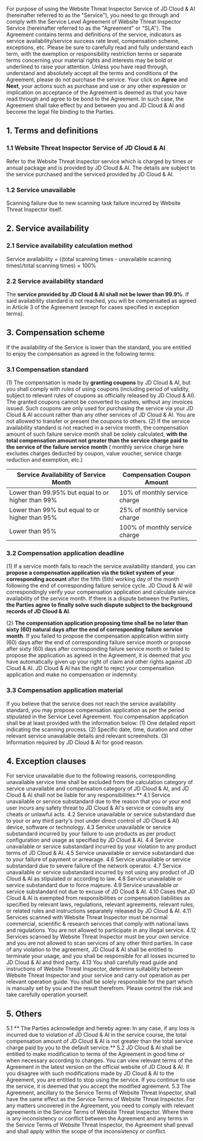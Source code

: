

For purpose of using the Website Threat Inspector Service of JD Cloud & AI (hereinafter referred to as the "Service"), you need to go through and comply with the Service Level Agreement of Website Threat Inspector Service (hereinafter referred to as the "Agreement" or "SLA"). The Agreement contains terms and definitions of the service, indicators as service availability/service success rate level, compensation scheme, exceptions, etc. Please be sure to carefully read and fully understand each term, with the exemption or responsibility restriction terms or separate terms concerning your material rights and interests may be bold or underlined to raise your attention.
Unless you have read through, understand and absolutely accept all the terms and conditions of the Agreement, please do not purchase the service. Your click on **Agree** and **Next**, your actions such as purchase and use or any other expression or implication on acceptance of the Agreement is deemed as that you have read through and agree to be bond to the Agreement. In such case, the Agreement shall take effect by and between you and JD Cloud & AI and become the legal file binding to the Parties.

## 1. Terms and definitions

### 1.1 Website Threat Inspector Service of JD Cloud & AI

Refer to the Website Threat Inspector service which is charged by times or annual package and is provided by JD Cloud & AI. The details are subject to the service purchased and the serviced provided by JD Cloud & AI.

### 1.2 Service unavailable

Scanning failure due to new scanning task failure incurred by Website Threat Inspector itself.

## 2. Service availability

### 2.1 Service availability calculation method

Service availability = ((total scanning times - unavailable scanning times)/total scanning times) × 100%

### 2.2 Service availability standard

The **service provided by JD Cloud & AI shall not be lower than 99.9%**. If said availability standard is not reached, you will be compensated as agreed in Article 3 of the Agreement (except for cases specified in exception terms).

## 3. Compensation scheme

If the availability of the Service is lower than the standard, you are entitled to enjoy the compensation as agreed in the following terms:

### 3.1 Compensation standard

(1) The compensation is made by **granting coupons** by JD Cloud & AI, but you shall comply with rules of using coupons (including period of validity, subject to relevant rules of coupons as officially released by JD Cloud & AI). The granted coupons cannot be converted to cashes, without any invoices issued. Such coupons are only used for purchasing the service via your JD Cloud & AI account rather than any other services of JD Cloud & AI. You are not allowed to transfer or present the coupons to others.
(2) If the service availability standard is not reached in a service month, the compensation amount of such failure service month shall be solely calculated, **with the total compensation amount not greater than the service charge paid to the service of the failure service month** ( monthly service charge here excludes charges deducted by coupon, value voucher, service charge reduction and exemption, etc.)

| Service Availability of Service Month      | Compensation Coupon Amount   |
| ------------------------- | ---------------- |
| Lower than 99.95% but equal to or higher than 99% | 10% of monthly service charge  |
| Lower than 99% but equal to or higher than 95% | 25% of monthly service charge  |
| Lower than 95%                   | 100% of monthly service charge |

### 3.2 Compensation application deadline

(1) If a service month fails to reach the service availability standard, you can **propose a compensation application via the ticket system of your corresponding account** after the fifth (5th) working day of the month following the end of corresponding failure service cycle. JD Cloud & AI will correspondingly verify your compensation application and calculate service availability of the service month. If there is a dispute between the Parties, **the Parties agree to finally solve such dispute subject to the background records of JD Cloud & AI**.

(2) **The compensation application proposing time shall be no later than sixty (60) natural days after the end of corresponding failure service month**. If you failed to propose the compensation application within sixty (60) days after the end of corresponding failure service month or propose after sixty (60) days after corresponding failure service month or failed to propose the application as agreed in the Agreement, it is deemed that you have automatically given up your right of claim and other rights against JD Cloud & AI. JD Cloud & AI has the right to reject your compensation application and make no compensation or indemnity.

### 3.3 Compensation application material

If you believe that the service does not reach the service availability standard, you may propose compensation application as per the period stipulated in the Service Level Agreement. You compensation application shall be at least provided with the information below:
 (1) One detailed report indicating the scanning process.
 (2) Specific date, time, duration and other relevant service unavailable details and relevant screenshots.
 (3) Information required by JD Cloud & AI for good reason.

## 4. Exception clauses

For service unavailable due to the following reasons, corresponding unavailable service time shall be excluded from the calculation category of service unavailable and compensation category of JD Cloud & AI, and JD Cloud & AI shall not be liable for any responsibilities:**
 4.1 Service unavailable or service substandard due to the reason that you or your end user incurs any safety threat to JD Cloud & AI's service or consults any cheats or unlawful acts.
 4.2 Service unavailable or service substandard due to your or any third party's (not under direct control of JD Cloud & AI) device, software or technology.
 4.3 Service unavailable or service substandard incurred by your failure to use products as per product configuration and usage as specified by JD Cloud & AI.
 4.4 Service unavailable or service substandard incurred by your violation to any product terms of JD Cloud & AI.
 4.5 Service unavailable or service substandard due to your failure of payment or arrearage.
 4.6 Service unavailable or service substandard due to severe failure of the network operator.
 4.7 Service unavailable or service substandard incurred by not using any product of JD Cloud & AI as stipulated or according to law.
 4.8 Service unavailable or service substandard due to force majeure.
 4.9 Service unavailable or service substandard not due to excuse of JD Cloud & AI.
 4.10 Cases that JD Cloud & AI is exempted from responsibilities or compensation liabilities as specified by relevant laws, regulations, relevant agreements, relevant rules, or related rules and instructions separately released by JD Cloud & AI.
 4.11 Services scanned with Website Threat Inspector must be normal commercial, scientific & research services that comply with national laws and regulations. You are not allowed to participate in any illegal service.
 4.12 Services scanned by Website Threat Inspector must be your own service and you are not allowed to scan services of any other third parties. In case of any violation to the agreement, JD Cloud & AI shall be entitled to terminate your usage, and you shall be responsible for all losses incurred to JD Cloud & AI and third party.
 4.13 You shall carefully read guide and instructions of Website Threat Inspector, determine suitability between Website Threat Inspector and your service and carry out operation as per relevant operation guide. You shall be solely responsible for the part which is manually set by you and the result therefrom. Please control the risk and take carefully operation yourself.

## 5. Others

5.1 ** The Parties acknowledge and hereby agree: In any case, if any loss is incurred due to violation of JD Cloud & AI in the service course, the total compensation amount of JD Cloud & AI is not greater than the total service charge paid by you to the default service.**
5.2 JD Cloud & AI shall be entitled to make modification to terms of the Agreement in good time or when necessary according to changes. You can view relevant terms of the Agreement in the latest version on the official website of JD Cloud & AI. If you disagree with such modifications made by JD Cloud & AI to the Agreement, you are entitled to stop using the service. If you continue to use the service, it is deemed that you accept the modified agreement.
5.3 The Agreement, ancillary to the Service Terms of Website Threat Inspector, shall have the same effect as the Service Terms of Website Threat Inspector. For any matters uncovered in the Agreement, you need to comply with relevant agreements in the Service Terms of Website Threat Inspector. Where there is any inconsistency or conflict between the Agreement and any terms in the Service Terms of Website Threat Inspector, the Agreement shall prevail and shall apply within the scope of the inconsistency or conflict.